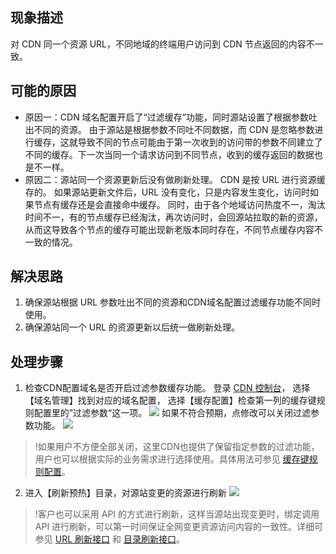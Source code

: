 
## 现象描述
对 CDN 同一个资源 URL，不同地域的终端用户访问到 CDN 节点返回的内容不一致。

## 可能的原因
- 原因一：CDN 域名配置开启了“过滤缓存”功能，同时源站设置了根据参数吐出不同的资源。
由于源站是根据参数不同吐不同数据，而 CDN 是忽略参数进行缓存，这就导致不同的节点可能由于第一次收到的访问带的参数不同建立了不同的缓存。下一次当同一个请求访问到不同节点，收到的缓存返回的数据也是不一样。
- 原因二：源站同一个资源更新后没有做刷新处理。
CDN 是按 URL 进行资源缓存的。 如果源站更新文件后，URL 没有变化，只是内容发生变化，访问时如果节点有缓存还是会直接命中缓存。 同时，由于各个地域访问热度不一，淘汰时间不一，有的节点缓存已经淘汰，再次访问时，会回源站拉取的新的资源，从而这导致各个节点的缓存可能出现新老版本同时存在，不同节点缓存内容不一致的情况。 

## 解决思路
1. 确保源站根据 URL 参数吐出不同的资源和CDN域名配置过滤缓存功能不同时使用。
2. 确保源站同一个 URL 的资源更新以后统一做刷新处理。
   
## 处理步骤
1. 检查CDN配置域名是否开启过滤参数缓存功能。
登录 [CDN 控制台](https://console.cloud.tencent.com/cdn)， 选择【域名管理】找到对应的域名配置， 选择【缓存配置】检查第一列的缓存键规则配置里的”过滤参数“这一项。
![](https://main.qcloudimg.com/raw/7d21ae4cc3049bb806cfb1bb3cb39501.png)
如果不符合预期，点修改可以关闭过滤参数功能。
![](https://main.qcloudimg.com/raw/1773e7e1cebb49845dc55b314fa44e51.png)
>!如果用户不方便全部关闭，这里CDN也提供了保留指定参数的过滤功能， 用户也可以根据实际的业务需求进行选择使用。具体用法可参见 [缓存键规则配置](https://cloud.tencent.com/document/product/228/47671)。

2. 进入【刷新预热】目录，对源站变更的资源进行刷新
![](https://main.qcloudimg.com/raw/f7cc3ca0fa0a14eed820f3e1cd38f9c6.png)
>!客户也可以采用 API 的方式进行刷新，这样当源站出现变更时，绑定调用 API 进行刷新，可以第一时间保证全网变更资源访问内容的一致性。详细可参见 [URL 刷新接口](https://cloud.tencent.com/document/product/228/37870) 和 [目录刷新接口](https://cloud.tencent.com/document/product/228/37871)。
